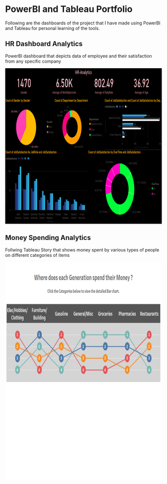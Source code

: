 # PowerBI and Tableau Portfolio
Following are the dashboards of the project that I have made using PowerBI and Tableau for personal learning of the tools.

## HR Dashboard Analytics
PowerBI dashboard that depicts data of employee and their satisfaction from any specific company
<p align="center">
<img src="/images/HR_analytics.gif" width="850" height="500"/>
</p>


## Money Spending Analytics
Follwing Tableau Story that shows money spent by various types of people on different categories of items

<p align="center">
<img src="/images/money_spending.gif" width="700" height="700"/>
</p>
